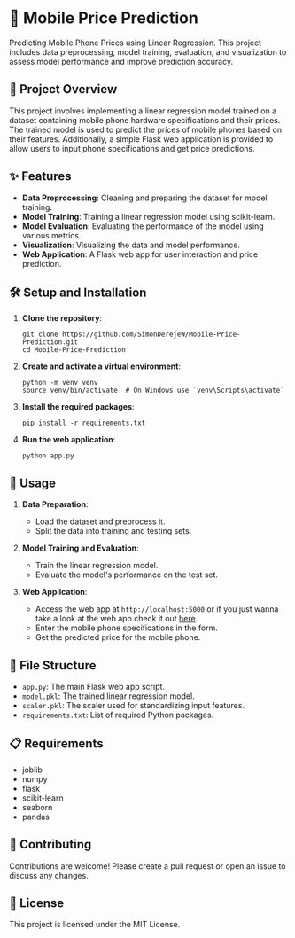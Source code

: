 # 📱 Mobile Price Prediction

Predicting Mobile Phone Prices using Linear Regression. This project includes data preprocessing, model training, evaluation, and visualization to assess model performance and improve prediction accuracy.

## 📝 Project Overview

This project involves implementing a linear regression model trained on a dataset containing mobile phone hardware specifications and their prices. The trained model is used to predict the prices of mobile phones based on their features. Additionally, a simple Flask web application is provided to allow users to input phone specifications and get price predictions.

## ✨ Features

- **Data Preprocessing**: Cleaning and preparing the dataset for model training.
- **Model Training**: Training a linear regression model using scikit-learn.
- **Model Evaluation**: Evaluating the performance of the model using various metrics.
- **Visualization**: Visualizing the data and model performance.
- **Web Application**: A Flask web app for user interaction and price prediction.

## 🛠️ Setup and Installation

1. **Clone the repository**:
    ```
    git clone https://github.com/SimonDerejeW/Mobile-Price-Prediction.git
    cd Mobile-Price-Prediction
    ```

2. **Create and activate a virtual environment**:
    ```
    python -m venv venv
    source venv/bin/activate  # On Windows use `venv\Scripts\activate`
    ```

3. **Install the required packages**:
    ```
    pip install -r requirements.txt
    ```

4. **Run the web application**:
    ```
    python app.py
    ```

## 🚀 Usage

1. **Data Preparation**:
    - Load the dataset and preprocess it.
    - Split the data into training and testing sets.

2. **Model Training and Evaluation**:
    - Train the linear regression model.
    - Evaluate the model's performance on the test set.

3. **Web Application**:
    - Access the web app at `http://localhost:5000` or if you just wanna take a look at the web app check it out [here](https://mobile-price-prediction-78by.onrender.com).
    - Enter the mobile phone specifications in the form.
    - Get the predicted price for the mobile phone.

## 📂 File Structure

- `app.py`: The main Flask web app script.
- `model.pkl`: The trained linear regression model.
- `scaler.pkl`: The scaler used for standardizing input features.
- `requirements.txt`: List of required Python packages.

## 📋 Requirements

- joblib
- numpy
- flask
- scikit-learn
- seaborn
- pandas

## 🤝 Contributing

Contributions are welcome! Please create a pull request or open an issue to discuss any changes.

## 📜 License

This project is licensed under the MIT License.

